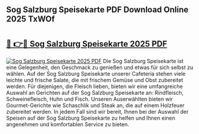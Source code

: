 ## Sog Salzburg Speisekarte PDF Download Online 2025 TxWOf

# <h2><a href="http://gc7yg6.nevu.top/?p=Sog+Salzburg+Speisekarte">🔗 👉🔴 Sog Salzburg Speisekarte 2025 PDF</a></h2>

[![Sog Salzburg Speisekarte 2025 PDF](https://i.imgur.com/dBaPXMq.png)](http://gc7yg6.nevu.top/?p=Sog+Salzburg+Speisekarte)
Die Sog Salzburg Speisekarte ist eine Gelegenheit, den Geschmack zu genießen und etwas für sich selbst zu wählen. Auf der Sog Salzburg Speisekarte unserer Cafeteria stehen viele leichte und frische Salate, die mit frischem Gemüse und Obst zubereitet werden. Für diejenigen, die Fleisch lieben, bieten wir eine umfangreiche Auswahl an Gerichten auf der Sog Salzburg Speisekarte an: Rindfleisch, Schweinefleisch, Huhn und Fisch. Unseren Auserwählten bieten wir Gourmet-Gerichte wie Schaschlik und Steak an, die auf einem Holzfeuer zubereitet werden. In jedem Fall sind wir bereit, Ihnen bei der Auswahl der Speisen auf der Sog Salzburg Speisekarte zu helfen und Ihnen einen angenehmen und komfortablen Service zu bieten.
